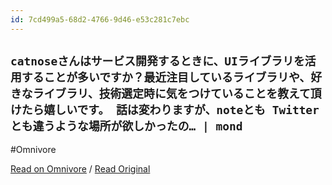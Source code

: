 ```yaml
---
id: 7cd499a5-68d2-4766-9d46-e53c281c7ebc
---
```


## `catnoseさんはサービス開発するときに、UIライブラリを活用することが多いですか？最近注目しているライブラリや、好きなライブラリ、技術選定時に気をつけていることを教えて頂けたら嬉しいです。 話は変わりますが、noteとも Twitterとも違うような場所が欲しかったの… | mond`
#Omnivore

[Read on Omnivore](https://omnivore.app/me/catnose-ui-note-twitter-mond-1922c25f001) / [Read Original](https://mond.how/ja/topics/mwcwkx25fy471t8/s76b8b1wgi0q7yx)


